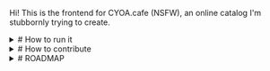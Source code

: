 Hi! 
This is the frontend for CYOA.cafe (NSFW), an online catalog I'm stubbornly trying to create. 

<details>
  <summary># How to run it</summary>

1. Download Visual Studio
2. Clone this Git
3. npm install
4. in the .vscode folder, create 
launch.json
```
{
    "version": "0.2.0",
    "configurations": [
        {
            "type": "chrome",
            "request": "launch",
            "name": "Launch Chrome against localhost",
            "url": "http://localhost:3000",
            "webRoot": "${workspaceFolder}",
            "preLaunchTask": "npm: dev"
        }
    ]
}
```
and tasks.json
```
{
    "version": "2.0.0",
    "tasks": [
        {
            "type": "npm",
            "script": "dev",
            "problemMatcher": {
                "owner": "custom",
                "pattern": {
                    "regexp": "^$"
                },
                "background": {
                    "activeOnStart": true,
                    "beginsPattern": "^.*VITE.*",
                    "endsPattern": "^.*ready in.*$"
                }
            },
            "label": "npm: dev",
            "detail": "vite",
            "isBackground": true
        }
    ]
}
```
5. Press F5! it should* run!

*Or not. Currently it may not display content because the API is blocking external requests. Maybe this will change in the future or I'll post the back-end for local launch.

</details>
<details>
  <summary># How to contribute</summary>

For now, it's simple and obvious enough so you can add a few ideas to Issues or, better yet, implement a couple!

Or support the project on [boosty](https://boosty.to/dragonswhore) or [patreon!](https://www.patreon.com/DragonsWhore)

Either way - you can ask me here or find me in the [discord channel](https://discord.gg/9stHNfEskG)!

</details>
<details>
  <summary># ROADMAP</summary>

Current tasks:

* Getting rid of bugs.
* Switching to typescript
* changing CMS
* customizing servers
* workflow customization (I think it's mostly about me >_>). 
* Must have a dev server with shared access.

For version 1.0 we need to:
* search system by tags
* sfw\nsfw switcher in header
* warning about NSFW
* registration via reddit, mail and anonymously with delay.
* figure out lossless picture conversion.
* fix picture cropping
* Move to cloudflare to increase speed and availability.
* minimal user account customization. display nickname, change password, avatar
* the interface must adapt correctly to different screens

Further goals:
* Optimizing the code and getting rid of unnecessary queries. 
* Notifications (games from your favorite author, reply to your comment, etc.)
* Personal messages in the form of a small chat. probably integration with discord (if possible).
* Builds saver. With comments and the ability to insert small illustrations.
* Notes and dices for static CYOA
* Integration of interactive CYOA, possibility to upload them to the server

* Section for all kinds of instructions and manuals for creating CYOA
* A section for CYOAs developers where they can brag about their progress, organize polls, etc.
* Section for game search
* Section for game stories
* Section for translators
* Possibly integration of all this as a feed as an alternative mode of the site. 
 

</details>